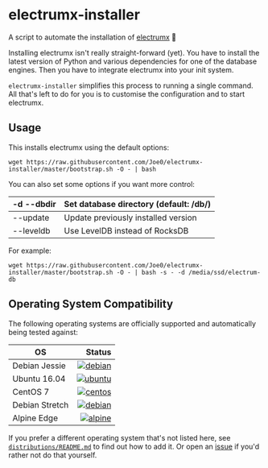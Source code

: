 # electrumx-installer
A script to automate the installation of [electrumx](https://github.com/xSke/electrumx) 🤖

Installing electrumx isn't really straight-forward (yet). You have to install the latest version of Python and various dependencies for
one of the database engines. Then you have to integrate electrumx into your init system.

`electrumx-installer` simplifies this process to running a single command. All that's left to do for you
is to customise the configuration and to start electrumx.

## Usage
This installs electrumx using the default options:

    wget https://raw.githubusercontent.com/Joe0/electrumx-installer/master/bootstrap.sh -O - | bash

You can also set some options if you want more control:

| -d --dbdir | Set database directory (default: /db/) |
|------------|----------------------------------------|
| --update   | Update previously installed version    |
| --leveldb  | Use LevelDB instead of RocksDB         |

For example:

    wget https://raw.githubusercontent.com/Joe0/electrumx-installer/master/bootstrap.sh -O - | bash -s - -d /media/ssd/electrum-db

## Operating System Compatibility

The following operating systems are officially supported and automatically being tested against:

| OS | Status |
|----------|---:|
| Debian Jessie  | [![debian](https://badges.herokuapp.com/travis/Joe0/electrumx-installer?env=IMAGE=%22debian:8%22&label=debian:8)](https://travis-ci.org/Joe0/electrumx-installer/) |
| Ubuntu 16.04   | [![ubuntu](https://badges.herokuapp.com/travis/Joe0/electrumx-installer?env=IMAGE=%22ubuntu:16.04%22&label=ubuntu:16.04)](https://travis-ci.org/Joe0/electrumx-installer/) |
| CentOS 7       | [![centos](https://badges.herokuapp.com/travis/Joe0/electrumx-installer?env=IMAGE=%22centos:7%22&label=centos:7)](https://travis-ci.org/Joe0/electrumx-installer/) |
| Debian Stretch | [![debian](https://badges.herokuapp.com/travis/Joe0/electrumx-installer?env=IMAGE=%22debian:9%22&label=debian:9)](https://travis-ci.org/Joe0/electrumx-installer/) |
| Alpine Edge    | [![alpine](https://badges.herokuapp.com/travis/Joe0/electrumx-installer?env=IMAGE=%22alpine:edge%22&label=alpine:edge)](https://travis-ci.org/Joe0/electrumx-installer/) |

If you prefer a different operating system that's not listed here, see
[`distributions/README.md`](https://github.com/Joe0/electrumx-installer/blob/master/distributions/README.md) to find out how to add it.
Or open an [issue](https://github.com/Joe0/electrumx-installer/issues/new) if you'd rather not do that yourself.
